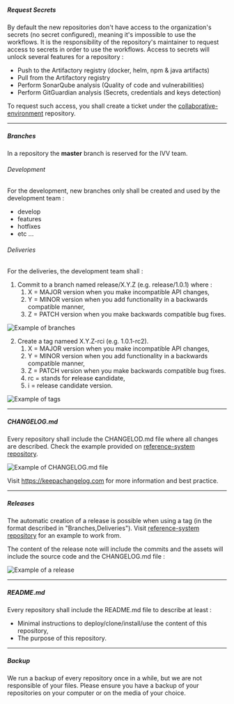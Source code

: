 ##### Request Secrets

By default the new repositories don't have access to the organization's secrets (no secret configured), meaning it's impossible to use the workflows. It is the responsibility of the repository's maintainer to request access to secrets in order to use the workflows. Access to secrets will unlock several features for a repository :

- Push to the Artifactory registry (docker, helm, npm & java artifacts)
- Pull from the Artifactory registry
- Perform SonarQube analysis (Quality of code and vulnerabilities)
- Perform GitGuardian analysis (Secrets, credentials and keys detection)

To request such access, you shall create a ticket under the [collaborative-environment](https://github.com/COPRS/collaborative-environment) repository.

------

##### Branches

In a repository the **master** branch is reserved for the IVV team. 

###### Development 

For the development, new branches only shall be created and used by the development team :

- develop
- features
- hotfixes
- etc ...


###### Deliveries 
For the deliveries, the development team shall :

1) Commit to a branch named release/X.Y.Z (e.g. release/1.0.1) where :
   1) X = MAJOR version when you make incompatible API changes,
   2) Y = MINOR version when you add functionality in a backwards compatible manner,
   3) Z = PATCH version when you make backwards compatible bug fixes.

![Example of branches](https://user-images.githubusercontent.com/86782407/142891053-29f78ac4-a520-484e-8eeb-e5a87c891f58.png)

2) Create a tag nameed X.Y.Z-rci (e.g. 1.0.1-rc2).
   1) X = MAJOR version when you make incompatible API changes,
   2) Y = MINOR version when you add functionality in a backwards compatible manner,
   3) Z = PATCH version when you make backwards compatible bug fixes.
   4) rc = stands for **r**elease **c**andidate,
   5) i = release candidate version.

![Example of tags](https://user-images.githubusercontent.com/86782407/142891144-26d32e92-3983-4384-b8de-48af8e8f2733.png)

------

##### CHANGELOG.md

Every repository shall include the CHANGELOD.md file where all changes are described. Check the example provided on [reference-system repository](https://github.com/COPRS/reference-system/blob/release/CHANGELOG.md).

![Example of CHANGELOG.md file](https://user-images.githubusercontent.com/86782407/140076390-4e79a26f-7afd-49e9-97a6-0a73a0c6794d.png)

Visit https://keepachangelog.com for more information and best practice.

------

##### Releases

The automatic creation of a release is possible when using a tag (in the format described in "Branches,Deliveries"). Visit [reference-system repository](https://github.com/COPRS/reference-system/tree/release#github-automatic-releases-using-tags) for an example to work from. 

The content of the release note will include the commits and the assets will include the source code and the CHANGELOG.md file :

![Example of a release](https://user-images.githubusercontent.com/86782407/140076478-66d80311-d100-46a9-adcc-1dcb354ec140.png)

------

##### README.md

Every repository shall include the README.md file to describe at least :

- Minimal instructions to deploy/clone/install/use the content of this repository,
- The purpose of this repository.

------

##### Backup

We run a backup of every repository once in a while, but we are not responsible of your files. Please ensure you have a backup of your repositories on your computer or on the media of your choice.

